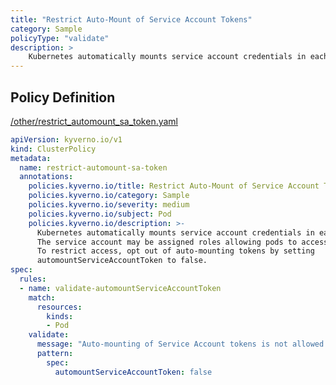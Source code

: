 ```yaml
---
title: "Restrict Auto-Mount of Service Account Tokens"
category: Sample
policyType: "validate"
description: >
    Kubernetes automatically mounts service account credentials in each pod.  The service account may be assigned roles allowing pods to access API resources.  To restrict access, opt out of auto-mounting tokens by setting  automountServiceAccountToken to false.
---
```


## Policy Definition
<a href="https://github.com/kyverno/policies/raw/main//other/restrict_automount_sa_token.yaml" target="-blank">/other/restrict_automount_sa_token.yaml</a>

```yaml
apiVersion: kyverno.io/v1
kind: ClusterPolicy
metadata:
  name: restrict-automount-sa-token
  annotations:
    policies.kyverno.io/title: Restrict Auto-Mount of Service Account Tokens
    policies.kyverno.io/category: Sample
    policies.kyverno.io/severity: medium
    policies.kyverno.io/subject: Pod
    policies.kyverno.io/description: >-
      Kubernetes automatically mounts service account credentials in each pod. 
      The service account may be assigned roles allowing pods to access API resources. 
      To restrict access, opt out of auto-mounting tokens by setting 
      automountServiceAccountToken to false.
spec:
  rules:
  - name: validate-automountServiceAccountToken
    match:
      resources:
        kinds:
        - Pod
    validate:
      message: "Auto-mounting of Service Account tokens is not allowed."
      pattern:
        spec:
          automountServiceAccountToken: false
```
